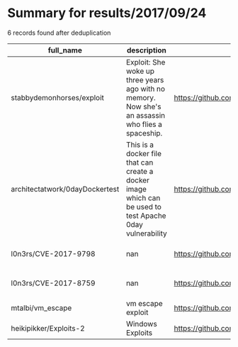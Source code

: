 
# Summary for results/2017/09/24
    
6 records found after deduplication

| full_name | description | html_url | matched_list | matched_count | pushed_at | size | stargazers_count | language | forks_count | vul_ids |
|--------------------------------|----------------------------------------------------------------------------------------------------------|---------------------------------------------------|----------------|-----------------|---------------------------|--------|--------------------|------------|---------------|-------------------|
| stabbydemonhorses/exploit | Exploit: She woke up three years ago with no memory. Now she's an assassin who flies a spaceship. | https://github.com/stabbydemonhorses/exploit | ['exploit'] | 1 | 2017-09-24 03:32:09+00:00 | 89 | 0 | | 0 | [] |
| architectatwork/0dayDockertest | This is a docker file that can create a docker image which can be used to test Apache 0day vulnerability | https://github.com/architectatwork/0dayDockertest | ['0day'] | 1 | 2017-09-24 05:16:10+00:00 | 1 | 0 | nan | 0 | [] |
| l0n3rs/CVE-2017-9798 | nan | https://github.com/l0n3rs/CVE-2017-9798 | ['cve-2'] | 1 | 2017-09-24 06:54:19+00:00 | 1 | 0 | Python | 1 | ['CVE-2017-9798'] |
| l0n3rs/CVE-2017-8759 | nan | https://github.com/l0n3rs/CVE-2017-8759 | ['cve-2'] | 1 | 2017-09-24 06:59:53+00:00 | 12 | 0 | | 0 | ['CVE-2017-8759'] |
| mtalbi/vm_escape | vm escape exploit | https://github.com/mtalbi/vm_escape | ['exploit'] | 1 | 2017-09-24 18:05:02+00:00 | 13 | 38 | C | 13 | [] |
| heikipikker/Exploits-2 | Windows Exploits | https://github.com/heikipikker/Exploits-2 | ['exploit'] | 1 | 2017-09-24 14:52:21+00:00 | 1045 | 1 | PowerShell | 7 | [] |
